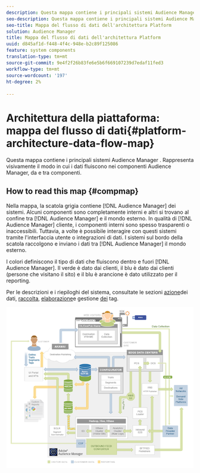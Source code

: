 ```yaml
---
description: Questa mappa contiene i principali sistemi Audience Manager . Rappresenta visivamente il modo in cui i dati fluiscono nei componenti Audience Manager, da e tra  componenti.
seo-description: Questa mappa contiene i principali sistemi Audience Manager . Rappresenta visivamente il modo in cui i dati fluiscono nei componenti Audience Manager, da e tra  componenti.
seo-title: Mappa del flusso di dati dell'architettura Platform
solution: Audience Manager
title: Mappa del flusso di dati dell'architettura Platform
uuid: d845af1d-f448-4f4c-948e-b2c89f125086
feature: system components
translation-type: tm+mt
source-git-commit: 9e4f2f26b83fe6e5b6f669107239d7edaf11fed3
workflow-type: tm+mt
source-wordcount: '197'
ht-degree: 2%

---
```



# Architettura della piattaforma: mappa del flusso di dati{#platform-architecture-data-flow-map}

Questa mappa contiene i principali sistemi Audience Manager . Rappresenta visivamente il modo in cui i dati fluiscono nei componenti Audience Manager, da e tra  componenti.

## How to read this map {#compmap}

<!-- 

c_compmap.xml

 -->

Nella mappa, la scatola grigia contiene [!DNL Audience Manager] dei sistemi. Alcuni componenti sono completamente interni e altri si trovano al confine tra [!DNL Audience Manager] e il mondo esterno. In qualità di [!DNL Audience Manager] cliente, i componenti interni sono spesso trasparenti o inaccessibili. Tuttavia, a volte è possibile interagire con questi sistemi tramite l&#39;interfaccia utente o integrazioni di dati. I sistemi sul bordo della scatola raccolgono e inviano i dati tra [!DNL Audience Manager] il mondo esterno.

I colori definiscono il tipo di dati che fluiscono dentro e fuori [!DNL Audience Manager]. Il verde è dato dai clienti, il blu è dato dai clienti (persone che visitano il sito) e il blu è arancione è dato utilizzato per il reporting.

Per le descrizioni e i riepiloghi del sistema, consultate le sezioni [azione](../../reference/system-components/components-data-action.md)dei dati, [raccolta](../../reference/system-components/components-data-collection.md), [elaborazione](../../reference/system-components/components-data-processing.md)e gestione [dei](../../reference/system-components/components-tag-management.md) tag.

![](assets/flowmap.png)

